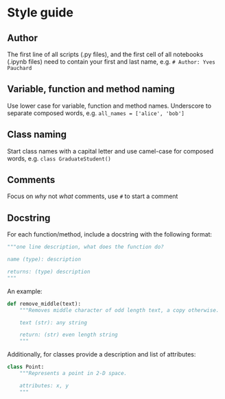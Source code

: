 # Style guide
## Author
The first line of all scripts (.py files), and the first cell of all notebooks (.ipynb files) need to contain your first and last name, e.g. `# Author: Yves Pauchard`

## Variable, function and method naming
Use lower case for variable, function and method names. Underscore to separate composed words, e.g. `all_names = ['alice', 'bob']`

## Class naming
Start class names with a capital letter and use camel-case for composed words, e.g. `class GraduateStudent()`

## Comments
Focus on _why_ not _what_ comments, use `#` to start a comment

## Docstring
For each function/method, include a docstring with the following format:
```python
"""one line description, what does the function do?

name (type): description

returns: (type) description
"""
```

An example:
```python
def remove_middle(text):
    """Removes middle character of odd length text, a copy otherwise.

    text (str): any string

    return: (str) even length string
    """
```

Additionally, for classes provide a description and list of attributes:
```python
class Point:
    """Represents a point in 2-D space.

    attributes: x, y
    """
```
